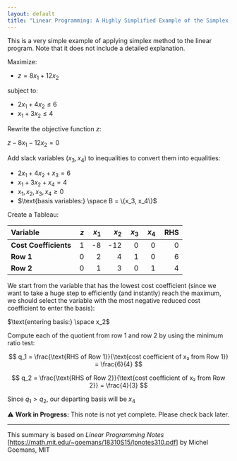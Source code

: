 ```yaml
---
layout: default
title: "Linear Programming: A Highly Simplified Example of the Simplex Method"
---
```


This is a very simple example of applying simplex method to the linear program. Note that it does not include a detailed explanation.

Maximize:

- $z=8x_1+12x_2$

subject to:

- $2x_1+4x_2 \le 6$
- $x_1+3x_2 \le 4$

Rewrite the objective function $z$:

$z - 8x_1 - 12x_2 = 0$

Add slack variables $(x_3, x_4)$ to inequalities to convert them into equalities:

- $2x_1+4x_2+x_3=6$
- $x_1+3x_2+x_4=4$
- $x_1, x_2, x_3, x_4 \ge 0$
- $\text{basis variables:} \space B = \{x_3, x_4\}$

Create a Tableau:

| Variable     |&nbsp;$z$ |  &nbsp;$x_1$ |  &nbsp;$x_2$|  &nbsp;$x_3$ |  &nbsp;$x_4$ |  &nbsp;RHS |
|:--------------------|-------:|-------:|-------:|-------:|-------:|-----:|
| **Cost Coefficients** |      1 |     -8 |    -12 |      0 |      0 |   0 |
| **Row 1**         |      0 |      2 |      4 |      1 |      0 |    6 |
| **Row 2**         |      0 |      1 |      3 |      0 |      1 |    4 |

We start from the variable that has the lowest cost coefficient (since we want to take a huge step to efficiently (and instantly) reach the maximum, we should select the variable with the most negative reduced cost coefficient to enter the basis):

$\text{entering basis:} \space x_2$

Compute each of the quotient from $\text{row 1}$ and $\text{row 2}$ by using the minimum ratio test:

$$
q_1 = \frac{\text{RHS of Row 1}}{\text{cost coefficient of x₂ from Row 1}} = \frac{6}{4}
$$

$$
q_2 = \frac{\text{RHS of Row 2}}{\text{cost coefficient of x₂ from Row 2}} = \frac{4}{3}
$$

Since $q_1 \gt q_2$, our departing basis will be $x_4$

⚠️ **Work in Progress:** This note is not yet complete. Please check back later.

---
This summary is based on *Linear Programming Notes* [https://math.mit.edu/~goemans/18310S15/lpnotes310.pdf] by Michel Goemans, MIT